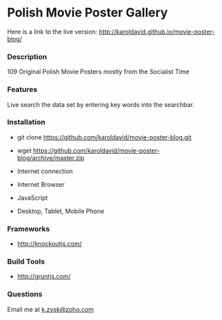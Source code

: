 # Polish Movie Poster Gallery

Here is a link to the live version: http://karoldavid.github.io/movie-poster-blog/

### Description

109 Original Polish Movie Posters mostly from the Socialist Time 

### Features

Live search the data set by entering key words into the searchbar.

### Installation

* git clone https://github.com/karoldavid/movie-poster-blog.git
* wget https://github.com/karoldavid/movie-poster-blog/archive/master.zip

* Internet connection
* Internet Browser
* JavaScript
* Desktop, Tablet, Mobile Phone

### Frameworks

* http://knockoutjs.com/

### Build Tools

* http://gruntjs.com/

### Questions

Email me at k.zysk@zoho.com
